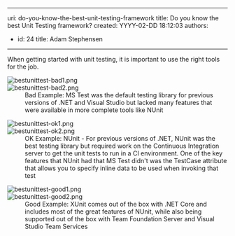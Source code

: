 

---
uri: do-you-know-the-best-unit-testing-framework
title: Do you know the best Unit Testing framework?
created: YYYY-02-DD 18:12:03
authors:
  - id: 24
    title: Adam Stephensen
---




<span class='intro'> When getting started with unit testing, it is important to use the right tools for the job.​<br> </span>

<dl class="badImage"><dt><img src="/PublishingImages/bestunittest-bad1.png" alt="bestunittest-bad1.png" /></dt><dt><img src="/PublishingImages/bestunittest-bad1.png" alt="bestunittest-bad2.png" /></dt><dd>Bad Example&#58; MS Test was the default testing library for previous versions of .NET and Visual Studio but lacked many features that were available in more complete tools like NUnit<br></dd></dl><dl class="image"><dt><img src="/PublishingImages/bestunittest-bad1.png" alt="bestunittest-ok1.png" /></dt><dt><img src="/PublishingImages/bestunittest-bad1.png" alt="bestunittest-ok2.png" /></dt><dd>OK Example&#58; NUnit - For previous versions of .NET, NUnit was the best testing library but required work on the Continuous Integration server to get the unit tests to run in a CI environment. One of the key features that NUnit had that MS Test didn't was the TestCase attribute that allows you to specify inline data to be used when invoking that test<br></dd></dl> <dl class="goodImage"> <dt><img src="/PublishingImages/bestunittest-bad1.png" alt="bestunittest-good1.png" /></dt><dt><img src="/PublishingImages/bestunittest-bad1.png" alt="bestunittest-good2.png" /></dt><dd>Good Example&#58; XUnit comes out of the box with .NET Core and includes most of the great features of NUnit, while also being supported out of the box with Team Foundation Server and Visual Studio Team Services <br></dd></dl>


